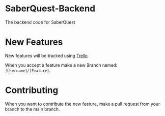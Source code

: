 # SaberQuest-Backend
The backend code for SaberQuest

# New Features
New features will be tracked using [Trello](https://trello.com/b/uW73Te0i/features)

When you accept a feature make a new Branch named: `[Username]/[Feature]`.

# Contributing
When you want to contribute the new feature, make a pull request from your branch to the main branch.
